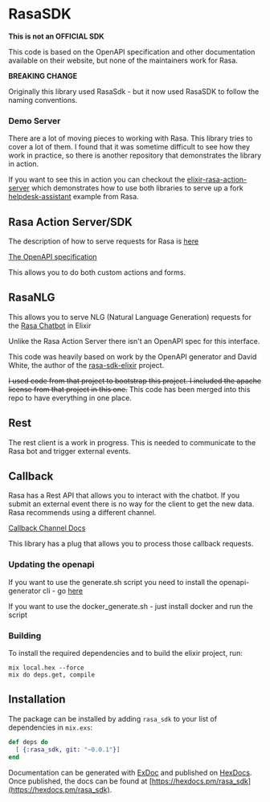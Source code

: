 # RasaSDK

**This is not an OFFICIAL SDK**

This code is based on the OpenAPI specification and
other documentation available on their website, but
none of the maintainers work for Rasa.

**BREAKING CHANGE**

Originally this library used RasaSdk - but it now used RasaSDK to follow the naming
conventions.

### Demo Server
There are a lot of moving pieces to working with Rasa.  This library tries to cover a lot of them.
I found that it was sometime difficult to see how they work in practice, so there is another repository
that demonstrates the library in action.

If you want to see this in action you can checkout the  [elixir-rasa-action-server](https://github.com/r26D/elixir-rasa-action-server)
which demonstrates how to use both libraries to serve up a fork [helpdesk-assistant](https://github.com/r26D/helpdesk-assistant)  example from Rasa.


## Rasa Action Server/SDK
The description of how to serve requests for Rasa is [here ](https://rasa.com/docs/rasa/api/action-server/#action-server)

[The OpenAPI specification ](https://rasa.com/docs/rasa/_static/spec/action-server.yml)

This allows you to do both custom actions and forms.

## RasaNLG

This allows you to serve NLG (Natural Language Generation) requests for the [Rasa Chatbot](https://rasa.com) in Elixir

Unlike the Rasa Action Server there isn't an OpenAPI spec for this interface.

This code was heavily based on work by the OpenAPI generator and David White, the author of the [rasa-sdk-elixir](https://github.com/whitedr/rasa-sdk-elixir) project.

~~I used code from that project to bootstrap this project. I included the apache license from that project in this one.~~
This code has been merged into this repo to have everything in one place.


## Rest 

The rest client is a work in progress. This is needed to communicate to the Rasa bot
and trigger external events.

## Callback

Rasa has a Rest API that allows you to interact with the chatbot. If you submit
an external event there is no way for the client to get the new data.  Rasa recommends
using a different channel.  

[Callback Channel Docs](https://rasa.com/docs/rasa/user-guide/connectors/your-own-website/#id3)

This library has a plug that allows you to process those callback requests.



### Updating the openapi 

If you want to use the generate.sh script you need to install the openapi-generator cli - go [here](https://github.com/OpenAPITools/openapi-generator#1---installation)

If you want to use the docker_generate.sh - just install docker and run the script



### Building

To install the required dependencies and to build the elixir project, run:
```
mix local.hex --force
mix do deps.get, compile
```

## Installation

The package can be installed
by adding `rasa_sdk` to your list of dependencies in `mix.exs`:

```elixir
def deps do
  [ {:rasa_sdk, git: "~0.0.1"}]
end
```

Documentation can be generated with [ExDoc](https://github.com/elixir-lang/ex_doc)
and published on [HexDocs](https://hexdocs.pm). Once published, the docs can
be found at [https://hexdocs.pm/rasa_sdk](https://hexdocs.pm/rasa_sdk).